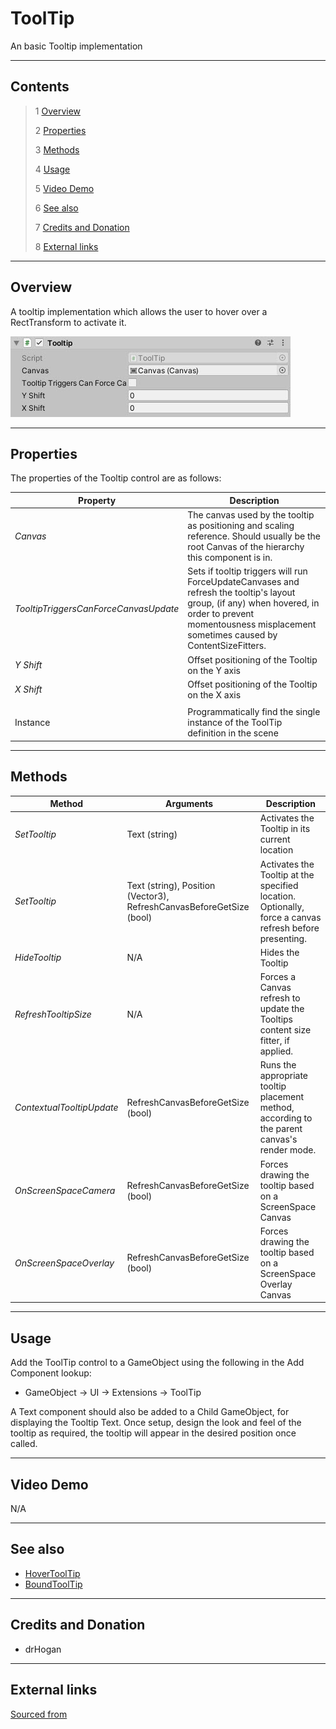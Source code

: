 # ToolTip

An basic Tooltip implementation

<!--![](Images/ Game Image.jpg)-->

---------

## Contents

> 1 [Overview](#overview)
>
> 2 [Properties](#properties)
>
> 3 [Methods](#methods)
>
> 4 [Usage](#usage)
>
> 5 [Video Demo](#video-demo)
>
> 6 [See also](#see-also)
>
> 7 [Credits and Donation](#credits-and-donation)
>
> 8 [External links](#external-links)

---------

## Overview

A tooltip implementation which allows the user to hover over a RectTransform to activate it.

![](Images/TooltipInspector.jpg)

---------

## Properties

The properties of the Tooltip control are as follows:

Property | Description
|-|-|
*Canvas*|The canvas used by the tooltip as positioning and scaling reference. Should usually be the root Canvas of the hierarchy this component is in.
*TooltipTriggersCanForceCanvasUpdate*|Sets if tooltip triggers will run ForceUpdateCanvases and refresh the tooltip's layout group, (if any) when hovered, in order to prevent momentousness misplacement sometimes caused by ContentSizeFitters.
*Y Shift*|Offset positioning of the Tooltip on the Y axis
*X Shift*|Offset positioning of the Tooltip on the X axis
||
Instance|Programmatically find the single instance of the ToolTip definition in the scene

---------

## Methods

Method | Arguments | Description
|-|-|-|
*SetTooltip*|Text (string)|Activates the Tooltip in its current location
*SetTooltip*|Text (string), Position (Vector3), RefreshCanvasBeforeGetSize (bool)|Activates the Tooltip at the specified location. Optionally, force a canvas refresh before presenting.
*HideTooltip*|N/A|Hides the Tooltip
*RefreshTooltipSize*|N/A|Forces a Canvas refresh to update the Tooltips content size fitter, if applied.
*ContextualTooltipUpdate*|RefreshCanvasBeforeGetSize (bool)|Runs the appropriate tooltip placement method, according to the parent canvas's render mode.
*OnScreenSpaceCamera*|RefreshCanvasBeforeGetSize (bool)|Forces drawing the tooltip based on a ScreenSpace Canvas
*OnScreenSpaceOverlay*|RefreshCanvasBeforeGetSize (bool)|Forces drawing the tooltip based on a ScreenSpace Overlay Canvas

---------

## Usage

Add the ToolTip control to a GameObject using the following in the Add Component lookup:

* GameObject -> UI -> Extensions -> ToolTip

A Text component should also be added to a Child GameObject, for displaying the Tooltip Text.
Once setup, design the look and feel of the tooltip as required, the tooltip will appear in the desired position once called.

---------

## Video Demo

N/A

---------

## See also

* [HoverToolTip](/Controls/HoverToolTip.md)
* [BoundToolTip](/Controls/BoundToolTip.md)

---------

## Credits and Donation

* drHogan

---------

## External links

[Sourced from](http://forum.unity3d.com/threads/screenspace-camera-tooltip-controller-sweat-and-tears.293991/#post-1938929)

